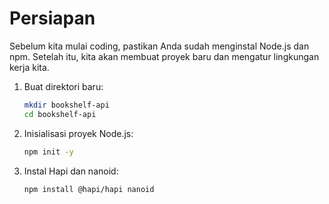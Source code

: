 # Persiapan

Sebelum kita mulai coding, pastikan Anda sudah menginstal Node.js dan npm. Setelah itu, kita akan membuat proyek baru dan mengatur lingkungan kerja kita.

1. Buat direktori baru:
   ```sh
   mkdir bookshelf-api
   cd bookshelf-api
   ```

2. Inisialisasi proyek Node.js:
   ```sh
   npm init -y
   ```

3. Instal Hapi dan nanoid:
   ```sh
   npm install @hapi/hapi nanoid
   ```